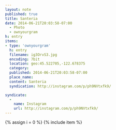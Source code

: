 ```yaml
---
layout: note
published: true
title: Santeria
date: 2014-06-21T20:03:58-07:00
  - Photo
  - ownyourgram
h: entry
items:
- type: 'ownyourgram'
  h: entry
  filename: ig3OrvS3.jpg
  encoding: 7bit
  location: geo:45.522705,-122.678375
  category: 
  published: 2014-06-21T20:03:58-07:00
  place_name: 
  content: Santeria
  syndication: http://instagram.com/p/ph9NVtxfk9/

syndicate: 
  - 
    name: Instagram
    url: http://instagram.com/p/ph9NVtxfk9/
---
```

{% assign i = 0  %}
{% include item %}
